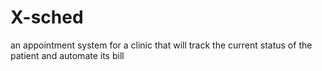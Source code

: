 # X-sched
an appointment system for a clinic that will track the current status of the patient and automate its bill
